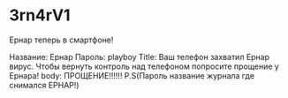 # 3rn4rV1
Ернар теперь в смартфоне!

Название: Ернар
Пароль: playboy
Title: Ваш телефон захватил Ернар вирус. Чтобы вернуть контроль над телефоном попросите прощение у Ернара!
body: ПРОЩЕНИЕ!!!!!! P.S(Пароль название журнала где снимался ЕРНАР!)
